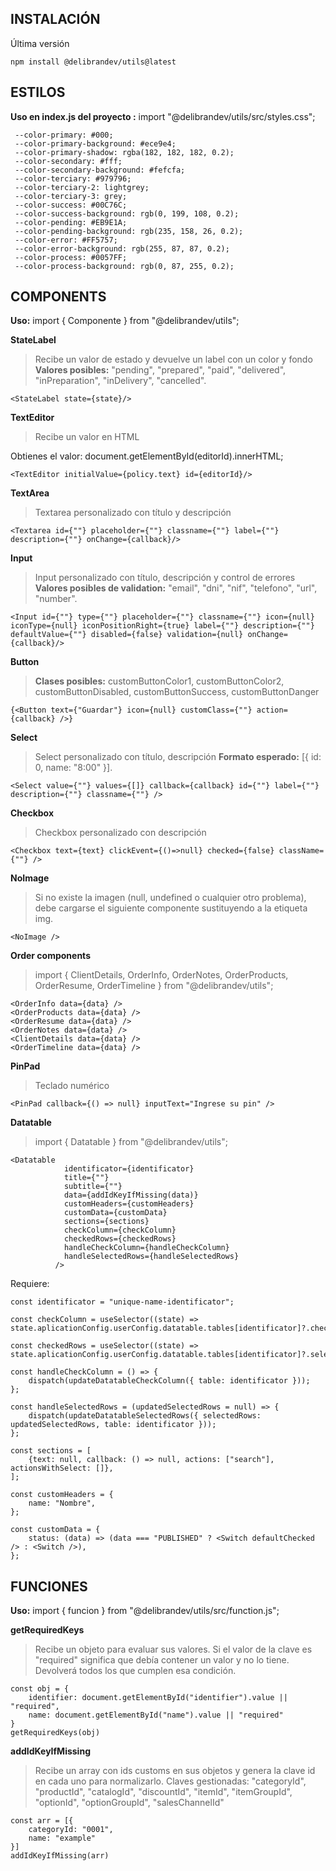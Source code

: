 ## INSTALACIÓN

Última versión

```
npm install @delibrandev/utils@latest
```

## ESTILOS

**Uso en index.js del proyecto :** import "@delibrandev/utils/src/styles.css";

```
 --color-primary: #000;
 --color-primary-background: #ece9e4;
 --color-primary-shadow: rgba(182, 182, 182, 0.2);
 --color-secondary: #fff;
 --color-secondary-background: #fefcfa;
 --color-terciary: #979796;
 --color-terciary-2: lightgrey;
 --color-terciary-3: grey;
 --color-success: #00C76C;
 --color-success-background: rgb(0, 199, 108, 0.2);
 --color-pending: #EB9E1A;
 --color-pending-background: rgb(235, 158, 26, 0.2);
 --color-error: #FF5757;
 --color-error-background: rgb(255, 87, 87, 0.2);
 --color-process: #0057FF;
 --color-process-background: rgb(0, 87, 255, 0.2);
```

## COMPONENTS

**Uso:** import { Componente } from "@delibrandev/utils";

**StateLabel**

> Recibe un valor de estado y devuelve un label con un color y fondo
> **Valores posibles:** "pending", "prepared", "paid", "delivered", "inPreparation", "inDelivery", "cancelled".

```
<StateLabel state={state}/>
```

**TextEditor**

> Recibe un valor en HTML

Obtienes el valor: document.getElementById(editorId).innerHTML;

```
<TextEditor initialValue={policy.text} id={editorId}/>
```

**TextArea**

> Textarea personalizado con título y descripción

```
<Textarea id={""} placeholder={""} classname={""} label={""} description={""} onChange={callback}/>
```

**Input**

> Input personalizado con título, descripción y control de errores
> **Valores posibles de validation:** "email", "dni", "nif", "telefono", "url", "number".

```
<Input id={""} type={""} placeholder={""} classname={""} icon={null} iconType={null} iconPositionRight={true} label={""} description={""} defaultValue={""} disabled={false} validation={null} onChange={callback}/>
```

**Button**

> **Clases posibles:** customButtonColor1, customButtonColor2, customButtonDisabled, customButtonSuccess, customButtonDanger

```
{<Button text={"Guardar"} icon={null} customClass={""} action={callback} />}
```

**Select**

> Select personalizado con título, descripción
> **Formato esperado:** [{ id: 0, name: "8:00" }].

```
<Select value={""} values={[]} callback={callback} id={""} label={""} description={""} classname={""} />
```

**Checkbox**

> Checkbox personalizado con descripción

```
<Checkbox text={text} clickEvent={()=>null} checked={false} className={""} />
```

**NoImage**

> Si no existe la imagen (null, undefined o cualquier otro problema), debe cargarse el siguiente componente sustituyendo a la etiqueta img.

```
<NoImage />
```

**Order components**

> import { ClientDetails, OrderInfo, OrderNotes, OrderProducts, OrderResume, OrderTimeline } from "@delibrandev/utils";

```
<OrderInfo data={data} />
<OrderProducts data={data} />
<OrderResume data={data} />
<OrderNotes data={data} />
<ClientDetails data={data} />
<OrderTimeline data={data} />
```

**PinPad**

> Teclado numérico

```
<PinPad callback={() => null} inputText="Ingrese su pin" />
```

**Datatable**

> import { Datatable } from "@delibrandev/utils";

```
<Datatable
            identificator={identificator}
            title={""}
            subtitle={""}
            data={addIdKeyIfMissing(data)}
            customHeaders={customHeaders}
            customData={customData}
            sections={sections}
            checkColumn={checkColumn}
            checkedRows={checkedRows}
            handleCheckColumn={handleCheckColumn}
            handleSelectedRows={handleSelectedRows}
          />
```

Requiere:

```
const identificator = "unique-name-identificator";

const checkColumn = useSelector((state) => state.aplicationConfig.userConfig.datatable.tables[identificator]?.checkColumn);

const checkedRows = useSelector((state) => state.aplicationConfig.userConfig.datatable.tables[identificator]?.selectedRows);

const handleCheckColumn = () => {
    dispatch(updateDatatableCheckColumn({ table: identificator }));
};

const handleSelectedRows = (updatedSelectedRows = null) => {
    dispatch(updateDatatableSelectedRows({ selectedRows: updatedSelectedRows, table: identificator }));
};

const sections = [
    {text: null, callback: () => null, actions: ["search"], actionsWithSelect: []},
];

const customHeaders = {
    name: "Nombre",
};

const customData = {
    status: (data) => (data === "PUBLISHED" ? <Switch defaultChecked /> : <Switch />),
};
```

## FUNCIONES

**Uso:** import { funcion } from "@delibrandev/utils/src/function.js";

**getRequiredKeys**

> Recibe un objeto para evaluar sus valores.
> Si el valor de la clave es "required" significa que debía contener un valor y no lo tiene.
> Devolverá todos los que cumplen esa condición.

```
const obj = {
    identifier: document.getElementById("identifier").value || "required",
    name: document.getElementById("name").value || "required"
}
getRequiredKeys(obj)
```

**addIdKeyIfMissing**

> Recibe un array con ids customs en sus objetos y genera la clave id en cada uno para normalizarlo.
> Claves gestionadas: "categoryId", "productId", "catalogId", "discountId", "itemId", "itemGroupId", "optionId", "optionGroupId", "salesChannelId"

```
const arr = [{
    categoryId: "0001",
    name: "example"
}]
addIdKeyIfMissing(arr)
```
